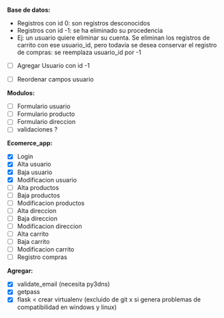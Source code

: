 **Base de datos:**
- Registros con id 0: son registros desconocidos
- Registros con id -1: se ha eliminado su procedencia
- Ej: un usuario quiere eliminar su cuenta. Se eliminan los registros de carrito con ese usuario_id, pero todavía se desea conservar el registro de compras: se reemplaza usuario_id por -1
- [ ] Agregar Usuario con id -1
- [ ] Reordenar campos usuario


**Modulos:**
- [ ] Formulario usuario
- [ ] Formulario producto
- [ ] Formulario direccion
- [ ] validaciones ?

**Ecomerce_app:**
- [x] Login
- [x] Alta usuario
- [x] Baja usuario
- [x] Modificacion usuario
- [ ] Alta productos
- [ ] Baja productos
- [ ] Modificacion productos
- [ ] Alta direccion
- [ ] Baja direccion
- [ ] Modificacion direccion
- [ ] Alta carrito
- [ ] Baja carrito
- [ ] Modificacion carrito
- [ ] Registro compras

**Agregar:**
- [x] validate_email (necesita py3dns)
- [x] getpass
- [x] flask < crear virtualenv (excluido de git x si genera problemas de compatibilidad en windows y linux)
